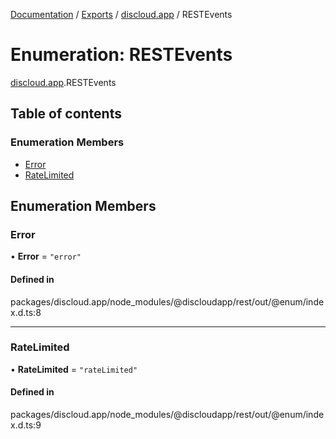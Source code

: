 [Documentation](../README.md) / [Exports](../modules.md) / [discloud.app](../modules/discloud_app.md) / RESTEvents

# Enumeration: RESTEvents

[discloud.app](../modules/discloud_app.md).RESTEvents

## Table of contents

### Enumeration Members

- [Error](discloud_app.RESTEvents.md#error)
- [RateLimited](discloud_app.RESTEvents.md#ratelimited)

## Enumeration Members

### Error

• **Error** = ``"error"``

#### Defined in

packages/discloud.app/node_modules/@discloudapp/rest/out/@enum/index.d.ts:8

___

### RateLimited

• **RateLimited** = ``"rateLimited"``

#### Defined in

packages/discloud.app/node_modules/@discloudapp/rest/out/@enum/index.d.ts:9
